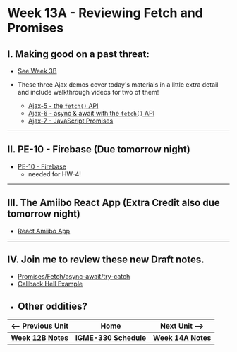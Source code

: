 # Week 13A - Reviewing Fetch and Promises

## I. Making good on a past threat:

- [See Week 3B](03B.md#iv-btw---ajax-stuff-well-cover-later-on-in-semester)

- These three Ajax demos cover today's materials in a little extra detail and include walkthrough videos for two of them!
  - [Ajax-5 - the `fetch()` API](https://github.com/tonethar/IGME-330-Master/blob/master/notes/HW-ajax-5.md)
  - [Ajax-6 - async & await with the `fetch()` API](https://github.com/tonethar/IGME-330-Master/blob/master/notes/HW-ajax-6.md)
  - [Ajax-7 - JavaScript Promises](https://github.com/tonethar/IGME-330-Master/blob/master/notes/HW-ajax-7.md)

---
## II. PE-10 - Firebase (Due tomorrow night)
- [PE-10 - Firebase](../pe/pe-10.md)
  - needed for HW-4!

---
## III. The Amiibo React App (Extra Credit also due tomorrow night)
- [React Amiibo App](https://github.com/tonethar/IGME-330-Master/blob/master/notes/react-amiibo-app.md)

---
## IV. Join me to review these new Draft notes.
- [Promises/Fetch/async-await/try-catch](../notes/promises-fetch-more.md)
- [Callback Hell Example](../notes/callback-hell.md)
- Other oddities?
  - 

| <-- Previous Unit | Home | Next Unit -->
| --- | --- | --- 
| [**Week 12B Notes**](12B.md)  |  [**IGME-330 Schedule**](../schedule.md) | [**Week 14A Notes**](14A.md)
